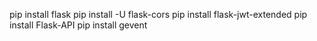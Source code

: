 pip install flask
pip install -U flask-cors
pip install flask-jwt-extended
pip install Flask-API
pip install gevent